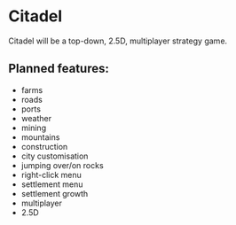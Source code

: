 Citadel
=======

Citadel will be a top-down, 2.5D, multiplayer strategy game. 

## Planned features:
- farms
- roads
- ports
- weather
- mining
- mountains
- construction
- city customisation
- jumping over/on rocks
- right-click menu
- settlement menu
- settlement growth
- multiplayer
- 2.5D